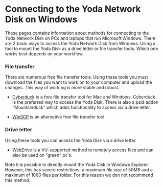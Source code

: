 # Connecting to the Yoda Network Disk on Windows

These pages contains information about methods for connecting to
the Yoda Network Disk on PCs and laptops that run Microsoft Windows. There are 2 basic ways to access the Yoda Network 
Disk from Windows. Using a tool to mount the Yoda Disk as a drive letter or file transfer tools. Which one works best
 depends on your workflow.
 
### File transfer
There are numerous free file transfer tools. Using these tools you must download the files you want to work on to 
your computer and upload the changes. This way of working is more stable and robust. 

- [Cyberduck](yoda-disk-cyberduck.md) is a free file transfer tool for Mac and Windows. Cyberduck is the preferred
way to access the Yoda Disk. There is also a paid addon "Mountainduck" which adds functionality to access via a drive 
letter.

- [WinSCP](yoda-disk-winscp.md) is an alternative free file transfer tool.

### Drive letter
Using these tools you can access the Yoda Disk via a drive letter.

- [WebDrive](yoda-disk-webdrive.md) is a VU-supported method to remotely access files and can also be used on "green"
pc's.

Note it is possible to directly mount the Yoda Disk in Windows Explorer. However, this has severe restrictions: a maximum
file size of 50MB and a maximum of 1000 files per folder. For this reason we don not recommend this method. 
